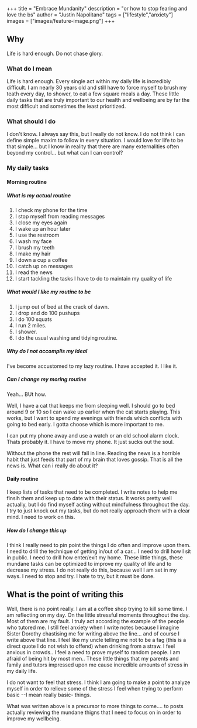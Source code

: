 +++
title =  "Embrace Mundanity"
description = "or how to stop fearing and love the bs"
author = "Justin Napolitano"
tags = ["lifestyle","anxiety"]
images = ["images/feature-image.png"]
+++


## Why

Life is hard enough. Do not chase glory.

### What do I mean

Life is hard enough. Every single act within my daily life is incredibly difficult.  I am nearly 30 years old and still have to force myself to brush my teath every day, to shower, to eat a few square meals a day.  These little daily tasks that are truly important to our health and wellbeing are by far the most difficult and sometimes the least prioritized.  

### What should I do

I don't know. I always say this, but I really do not know. I do not think I can define simple maxim to follow in every situation. I would love for life to be that simple... but I know in reality that there are many externalities often beyond my control... but what can I can control? 

### My daily tasks

#### Morning routine

##### What is my actual routine

1. I check my phone for the time
2. I stop myself from reading messages
3. I close my eyes again 
4. I wake up an hour later
5. I use the restroom
6. I wash my face
7. I brush my teeth
8. I make my hair
9. I down a cup a coffee
10. I catch up on messages
11. I read the news
12. I start tackling the tasks I have to do to maintain my quality of life


##### What would I like my routine to be

1. I jump out of bed at the crack of dawn.
2. I drop and do 100 pushups
3. I do 100 squats
4. I run 2 miles. 
5. I shower.
6. I do the usual washing and tidying routine. 

##### Why do I not accomplis my ideal

I've become accustomed to my lazy routine. I have accepted it. I like it. 

##### Can I change my moring routine

Yeah... BUt how.

Well, I have a cat that keeps me from sleeping well. I should go to bed around 9 or 10 so I can wake up earlier when the cat starts playing.  This works, but I want to spend my evenings with friends which conflicts with going to bed early. I gotta choose which is more important to me. 

I can put my phone away and use a watch or an old school alarm clock. Thats probably it. I have to move my phone. It just sucks out the soul. 

Without the phone the rest will fall in line. Reading the news is a horrible habit that just feeds that part of my brain that loves gossip. That is all the news is. What can i really do about it? 

#### Daily routine

I keep lists of tasks that need to be completed. I write notes to help me finsih them and keep up to date with their status. It works pretty well actually, but I do find myself acting without mindfulness throughout the day. I try to just knock out my tasks, but do not really approach them with a clear mind.  I need to work on this.  

##### How do I change this up

I think I really need to pin point the things I do often and improve upon them. I need to drill the technique of getting in/out of a car... I need to drill how I sit in public. I need to drill how enter/exit my home. These little things, these mundane tasks can be optimized to improve my quality of life and to decrease my stress. I do not really do this, because well I am set in my ways. I need to stop and try. I hate to try, but it must be done.  


## What is the point of writing this

Well, there is no point really. I am at a coffee shop trying to kill some time. I am reflecting on my day. On the little stressful moments throughout the day. Most of them are my fault. I truly act according the example of the people who tutored me. I still feel anxiety when I write notes because I imagine Sister Dorothy chastising me for writing above the line... and of course I write above that line.  I feel like my uncle telling me not to be a fag (this is a direct quote I do not wish to offend) when drinking from a straw.  I feel anxious in crowds.. I feel a need to prove myself to random people.  I am afraid of being hit by most men.. These little things that my parents and family and tutors impressed upon me cause incredible amounts of stress in my daily life. 

I do not want to feel that stress. I think I am going to make a point to analyze myself in order to relieve some of the stress I feel when trying to perform basic --I mean really basic- things.  

What was written above is a precursor to more things to come.... to posts actually reviewing the mundane thigns that I need to focus on in order to improve my wellbeing.
